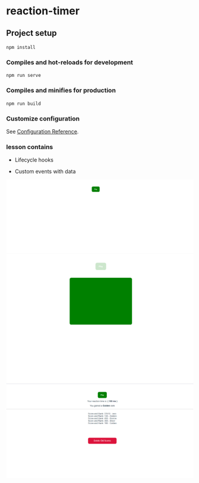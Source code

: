# reaction-timer

## Project setup
```
npm install
```

### Compiles and hot-reloads for development
```
npm run serve
```

### Compiles and minifies for production
```
npm run build
```

### Customize configuration
See [Configuration Reference](https://cli.vuejs.org/config/).


### lesson contains 


* Lifecycle hooks

* Custom events with data 

![empty](src\assets\img\empty.png)
![empty](src\assets\img\play.png)
![empty](src\assets\img\result.png)